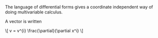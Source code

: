 The language of differential forms gives a coordinate independent way of doing multivariable calculus.

A vector is written

\\[
v = v^{i} \frac{\partial}{\partial x^i}
\\]